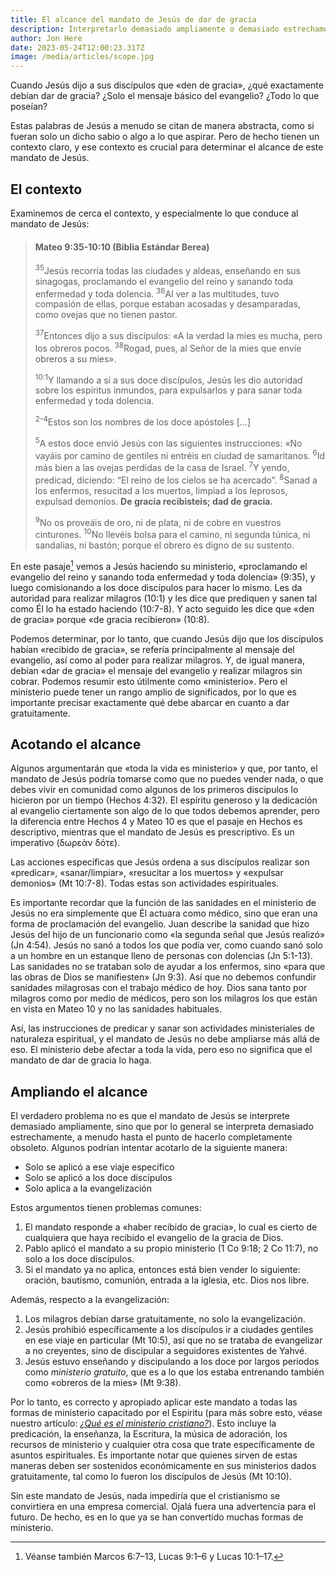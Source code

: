 ```yaml
---
title: El alcance del mandato de Jesús de dar de gracia
description: Interpretarlo demasiado ampliamente o demasiado estrechamente malinterpreta la expectativa de Jesús para el ministerio.
author: Jon Here
date: 2023-05-24T12:00:23.317Z
image: /media/articles/scope.jpg
---
```


Cuando Jesús dijo a sus discípulos que «den de gracia», ¿qué exactamente debían dar de gracia? ¿Solo el mensaje básico del evangelio? ¿Todo lo que poseían?

Estas palabras de Jesús a menudo se citan de manera abstracta, como si fueran solo un dicho sabio o algo a lo que aspirar. Pero de hecho tienen un contexto claro, y ese contexto es crucial para determinar el alcance de este mandato de Jesús.


## El contexto

Examinemos de cerca el contexto, y especialmente lo que conduce al mandato de Jesús:

<blockquote>

<h4>Mateo 9:35-10:10 (Biblia Estándar Berea)</h4>

<sup>35</sup>Jesús recorría todas las ciudades y aldeas, enseñando en sus sinagogas, proclamando el evangelio del reino y sanando toda enfermedad y toda dolencia. <sup>36</sup>Al ver a las multitudes, tuvo compasión de ellas, porque estaban acosadas y desamparadas, como ovejas que no tienen pastor.

<sup>37</sup>Entonces dijo a sus discípulos: «A la verdad la mies es mucha, pero los obreros pocos. <sup>38</sup>Rogad, pues, al Señor de la mies que envíe obreros a su mies».

<sup>10:1</sup>Y llamando a sí a sus doce discípulos, Jesús les dio autoridad sobre los espíritus inmundos, para expulsarlos y para sanar toda enfermedad y toda dolencia.

<sup>2-4</sup>Estos son los nombres de los doce apóstoles [...]

<sup>5</sup>A estos doce envió Jesús con las siguientes instrucciones: «No vayáis por camino de gentiles ni entréis en ciudad de samaritanos. <sup>6</sup>Id más bien a las ovejas perdidas de la casa de Israel. <sup>7</sup>Y yendo, predicad, diciendo: “El reino de los cielos se ha acercado”. <sup>8</sup>Sanad a los enfermos, resucitad a los muertos, limpiad a los leprosos, expulsad demonios. <strong>De gracia recibisteis; dad de gracia.</strong>

<sup>9</sup>No os proveáis de oro, ni de plata, ni de cobre en vuestros cinturones. <sup>10</sup>No llevéis bolsa para el camino, ni segunda túnica, ni sandalias, ni bastón; porque el obrero es digno de su sustento.
</blockquote>

En este pasaje[^1] vemos a Jesús haciendo su ministerio, «proclamando el evangelio del reino y sanando toda enfermedad y toda dolencia» (9:35), y luego comisionando a los doce discípulos para hacer lo mismo. Les da autoridad para realizar milagros (10:1) y les dice que prediquen y sanen tal como Él lo ha estado haciendo (10:7-8). Y acto seguido les dice que «den de gracia» porque «de gracia recibieron» (10:8).

Podemos determinar, por lo tanto, que cuando Jesús dijo que los discípulos habían «recibido de gracia», se refería principalmente al mensaje del evangelio, así como al poder para realizar milagros. Y, de igual manera, debían «dar de gracia» el mensaje del evangelio y realizar milagros sin cobrar. Podemos resumir esto útilmente como «ministerio». Pero el ministerio puede tener un rango amplio de significados, por lo que es importante precisar exactamente qué debe abarcar en cuanto a dar gratuitamente.


## Acotando el alcance

Algunos argumentarán que «toda la vida es ministerio» y que, por tanto, el mandato de Jesús podría tomarse como que no puedes vender nada, o que debes vivir en comunidad como algunos de los primeros discípulos lo hicieron por un tiempo (Hechos 4:32). El espíritu generoso y la dedicación al evangelio ciertamente son algo de lo que todos debemos aprender, pero la diferencia entre Hechos 4 y Mateo 10 es que el pasaje en Hechos es descriptivo, mientras que el mandato de Jesús es prescriptivo. Es un imperativo (δωρεὰν δότε).

Las acciones específicas que Jesús ordena a sus discípulos realizar son «predicar», «sanar/limpiar», «resucitar a los muertos» y «expulsar demonios» (Mt 10:7-8). Todas estas son actividades espirituales.

Es importante recordar que la función de las sanidades en el ministerio de Jesús no era simplemente que Él actuara como médico, sino que eran una forma de proclamación del evangelio. Juan describe la sanidad que hizo Jesús del hijo de un funcionario como «la segunda señal que Jesús realizó» (Jn 4:54). Jesús no sanó a todos los que podía ver, como cuando sanó solo a un hombre en un estanque lleno de personas con dolencias (Jn 5:1-13). Las sanidades no se trataban solo de ayudar a los enfermos, sino «para que las obras de Dios se manifiesten» (Jn 9:3). Así que no debemos confundir sanidades milagrosas con el trabajo médico de hoy. Dios sana tanto por milagros como por medio de médicos, pero son los milagros los que están en vista en Mateo 10 y no las sanidades habituales.

Así, las instrucciones de predicar y sanar son actividades ministeriales de naturaleza espiritual, y el mandato de Jesús no debe ampliarse más allá de eso. El ministerio debe afectar a toda la vida, pero eso no significa que el mandato de dar de gracia lo haga.


## Ampliando el alcance

El verdadero problema no es que el mandato de Jesús se interprete demasiado ampliamente, sino que por lo general se interpreta demasiado estrechamente, a menudo hasta el punto de hacerlo completamente obsoleto. Algunos podrían intentar acotarlo de la siguiente manera:

 - Solo se aplicó a ese viaje específico
 - Solo se aplicó a los doce discípulos
 - Solo aplica a la evangelización

Estos argumentos tienen problemas comunes:

 1. El mandato responde a «haber recibido de gracia», lo cual es cierto de cualquiera que haya recibido el evangelio de la gracia de Dios.
 2. Pablo aplicó el mandato a su propio ministerio (1 Co 9:18; 2 Co 11:7), no solo a los doce discípulos.
 3. Si el mandato ya no aplica, entonces está bien vender lo siguiente: oración, bautismo, comunión, entrada a la iglesia, etc. Dios nos libre.

Además, respecto a la evangelización:
 1. Los milagros debían darse gratuitamente, no solo la evangelización.
 2. Jesús prohibió específicamente a los discípulos ir a ciudades gentiles en ese viaje en particular (Mt 10:5), así que no se trataba de evangelizar a no creyentes, sino de discipular a seguidores existentes de Yahvé.
 3. Jesús estuvo enseñando y discipulando a los doce por largos periodos como _ministerio gratuito_, que es a lo que los estaba entrenando también como «obreros de la mies» (Mt 9:38).

Por lo tanto, es correcto y apropiado aplicar este mandato a todas las formas de ministerio capacitado por el Espíritu (para más sobre esto, véase nuestro artículo: [_¿Qué es el ministerio cristiano?_](/articles/defining-ministry)). Esto incluye la predicación, la enseñanza, la Escritura, la música de adoración, los recursos de ministerio y cualquier otra cosa que trate específicamente de asuntos espirituales. Es importante notar que quienes sirven de estas maneras deben ser sostenidos económicamente en sus ministerios dados gratuitamente, tal como lo fueron los discípulos de Jesús (Mt 10:10).

Sin este mandato de Jesús, nada impediría que el cristianismo se convirtiera en una empresa comercial. Ojalá fuera una advertencia para el futuro. De hecho, es en lo que ya se han convertido muchas formas de ministerio.

[^1]: Véanse también Marcos 6:7–13, Lucas 9:1–6 y Lucas 10:1–17.
